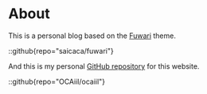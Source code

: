 # About
This is a personal blog based on the [Fuwari](https://github.com/saicaca/fuwari) theme.

::github{repo="saicaca/fuwari"}

And this is my personal [GitHub repository](https://github.com/OCAiil/ocaiil) for this website.

::github{repo="OCAiil/ocaiil"}